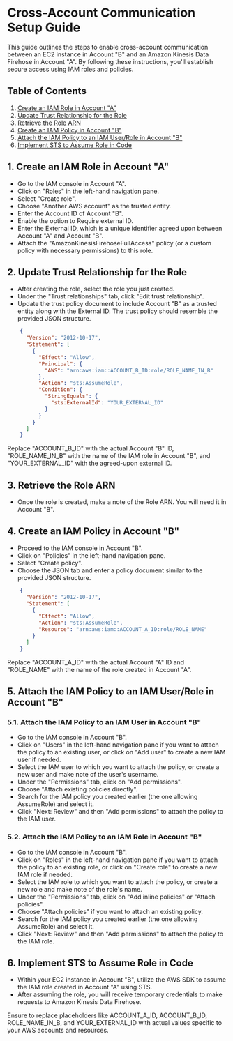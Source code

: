 # Cross-Account Communication Setup Guide

This guide outlines the steps to enable cross-account communication between an EC2 instance in Account "B" and an Amazon Kinesis Data Firehose in Account "A". By following these instructions, you'll establish secure access using IAM roles and policies.

## Table of Contents
1. [Create an IAM Role in Account "A"](##Create-IAM-Role-in-Account-A)
2. [Update Trust Relationship for the Role](##Update-Trust-Relationship-for-the-Role)
3. [Retrieve the Role ARN](##Retrieve-the-Role-ARN)
4. [Create an IAM Policy in Account "B"](##Create-IAM-Policy-in-Account-B)
5. [Attach the IAM Policy to an IAM User/Role in Account "B"](##Attach-IAM-Policy-to-IAM-User/Role-in-Account-B)
6. [Implement STS to Assume Role in Code](##Implement-STS-to-Assume-Role-in-Code)

## 1. Create an IAM Role in Account "A"
- Go to the IAM console in Account "A".
- Click on "Roles" in the left-hand navigation pane.
- Select "Create role".
- Choose "Another AWS account" as the trusted entity.
- Enter the Account ID of Account "B".
- Enable the option to Require external ID.
- Enter the External ID, which is a unique identifier agreed upon between Account "A" and Account "B".
- Attach the "AmazonKinesisFirehoseFullAccess" policy (or a custom policy with necessary permissions) to this role.

## 2. Update Trust Relationship for the Role
- After creating the role, select the role you just created.
- Under the "Trust relationships" tab, click "Edit trust relationship".
- Update the trust policy document to include Account "B" as a trusted entity along with the External ID. The trust policy should resemble the provided JSON structure.
```json
    {
      "Version": "2012-10-17",
      "Statement": [
        {
          "Effect": "Allow",
          "Principal": {
            "AWS": "arn:aws:iam::ACCOUNT_B_ID:role/ROLE_NAME_IN_B"
          },
          "Action": "sts:AssumeRole",
          "Condition": {
            "StringEquals": {
              "sts:ExternalId": "YOUR_EXTERNAL_ID"
            }
          }
        }
      ]
    }
```
Replace "ACCOUNT_B_ID" with the actual Account "B" ID, "ROLE_NAME_IN_B" with the name of the IAM role in Account "B", and "YOUR_EXTERNAL_ID" with the agreed-upon external ID.
## 3. Retrieve the Role ARN
- Once the role is created, make a note of the Role ARN. You will need it in Account "B".

## 4. Create an IAM Policy in Account "B"
- Proceed to the IAM console in Account "B".
- Click on "Policies" in the left-hand navigation pane.
- Select "Create policy".
- Choose the JSON tab and enter a policy document similar to the provided JSON structure.
```json
    {
      "Version": "2012-10-17",
      "Statement": [
        {
          "Effect": "Allow",
          "Action": "sts:AssumeRole",
          "Resource": "arn:aws:iam::ACCOUNT_A_ID:role/ROLE_NAME"
        }
      ]
    }
```
Replace "ACCOUNT_A_ID" with the actual Account "A" ID and "ROLE_NAME" with the name of the role created in Account "A".

## 5. Attach the IAM Policy to an IAM User/Role in Account "B"
### 5.1. Attach the IAM Policy to an IAM User in Account "B"
- Go to the IAM console in Account "B".
- Click on "Users" in the left-hand navigation pane if you want to attach the policy to an existing user, or click on "Add user" to create a new IAM user if needed.
- Select the IAM user to which you want to attach the policy, or create a new user and make note of the user's username.
- Under the "Permissions" tab, click on "Add permissions".
- Choose "Attach existing policies directly".
- Search for the IAM policy you created earlier (the one allowing AssumeRole) and select it.
- Click "Next: Review" and then "Add permissions" to attach the policy to the IAM user.

### 5.2. Attach the IAM Policy to an IAM Role in Account "B"
- Go to the IAM console in Account "B".
- Click on "Roles" in the left-hand navigation pane if you want to attach the policy to an existing role, or click on "Create role" to create a new IAM role if needed.
- Select the IAM role to which you want to attach the policy, or create a new role and make note of the role's name.
- Under the "Permissions" tab, click on "Add inline policies" or "Attach policies".
- Choose "Attach policies" if you want to attach an existing policy.
- Search for the IAM policy you created earlier (the one allowing AssumeRole) and select it.
- Click "Next: Review" and then "Add permissions" to attach the policy to the IAM role.

## 6. Implement STS to Assume Role in Code
- Within your EC2 instance in Account "B", utilize the AWS SDK to assume the IAM role created in Account "A" using STS.
- After assuming the role, you will receive temporary credentials to make requests to Amazon Kinesis Data Firehose.

Ensure to replace placeholders like ACCOUNT_A_ID, ACCOUNT_B_ID, ROLE_NAME_IN_B, and YOUR_EXTERNAL_ID with actual values specific to your AWS accounts and resources.
